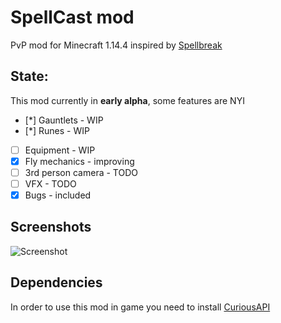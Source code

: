 # SpellCast mod
PvP mod for Minecraft 1.14.4 inspired by [Spellbreak](https://playspellbreak.com)

## State:
This mod currently in **early alpha**, some features are NYI
* [*] Gauntlets - WIP
* [*] Runes - WIP
* [ ] Equipment - WIP
* [x] Fly mechanics - improving
* [ ] 3rd person camera - TODO
* [ ] VFX - TODO
* [x] Bugs - included

## Screenshots

![Screenshot](https://imgur.com/lt99mm9.png)

## Dependencies 
In order to use this mod in game you need to install [CuriousAPI](https://www.curseforge.com/minecraft/mc-mods/curios)

